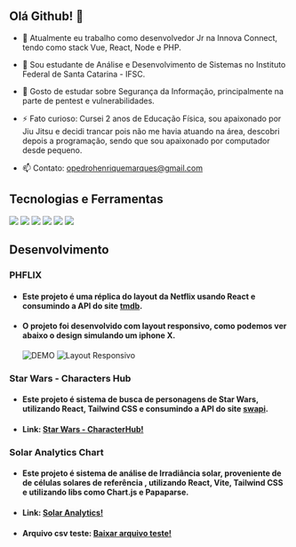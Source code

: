 ## Olá Github! 👋


- 🔭 Atualmente eu trabalho como desenvolvedor Jr na Innova Connect, tendo como stack Vue, React, Node e PHP.
- 🌱 Sou estudante de Análise e Desenvolvimento de Sistemas no Instituto Federal de Santa Catarina - IFSC.
- 🤔 Gosto de estudar sobre Segurança da Informação, principalmente na parte de pentest e vulnerabilidades.

- ⚡ Fato curioso: Cursei 2 anos de Educação Física, sou apaixonado por Jiu Jitsu e decidi trancar pois não me havia atuando na área, descobri depois a programação, sendo que sou apaixonado por computador desde pequeno.



- 📫 Contato: opedrohenriquemarques@gmail.com


## Tecnologias e Ferramentas
![](https://img.shields.io/badge/OS-Linux-informational?style=flat&logo=ubuntu&logoColor=white&color=92b662)
![](https://img.shields.io/badge/Editor-Visual%20Studio%20Code-informational?style=flat&logo=visualstudiocode&logoColor=white&color=057dca)
![](https://img.shields.io/badge/Code-JavaScript-informational?style=flat&logo=javascript&logoColor=white&color=efd81d)
![](https://img.shields.io/badge/Tools-React-informational?style=flat&logo=react&logoColor=white&color=5ed3f3)
![](https://img.shields.io/badge/Tools-Docker-informational?style=flat&logo=docker&logoColor=white&color=2391e7)
![](https://img.shields.io/badge/Code-PHP-informational?style=flat&logo=PHP&logoColor=white&color=838dba)



<a name="Desenvolvimento"></a>
## Desenvolvimento

<a name="phflix"></a>
   ### PHFLIX
   - #### Este projeto é uma réplica do layout da Netflix usando React e consumindo a API do site <a href="https://www.themoviedb.org/?language=pt-BR"> tmdb</a>.   
   - #### O projeto foi desenvolvido com layout responsivo, como podemos ver abaixo o design simulando um iphone X.
     ![DEMO](https://media.giphy.com/media/OZQ05WtQs6TE9IfETF/giphy-downsized-large.gif)
     ![Layout Responsivo](https://media.giphy.com/media/KjeDPTs0yUNpaI1prb/giphy.gif)
   

<a name="Star Wars"></a>
   ### Star Wars - Characters Hub
   - #### Este projeto é sistema de busca de personagens de Star Wars, utilizando React, Tailwind CSS e consumindo a API do site <a href="https://swapi.dev" target="_blank"> swapi</a>.  
   - #### Link:  <a href="https://pdr0hm.github.io/starwars/" target="_blank"> Star Wars - CharacterHub!</a>


<a name="Solar Analytic Chart"></a>
   ### Solar Analytics Chart
   - #### Este projeto é sistema de análise de Irradiância solar, proveniente de de células solares de referência , utilizando React, Vite, Tailwind CSS e utilizando libs como Chart.js e Papaparse</a>.  
   - #### Link:  <a href="https://solar-analysis.onrender.com/" target="_blank"> Solar Analytics!</a>
   - #### Arquivo csv teste:  <a href="https://file.io/7LWmnp9DtjQF" target="_blank"> Baixar arquivo teste!</a>

